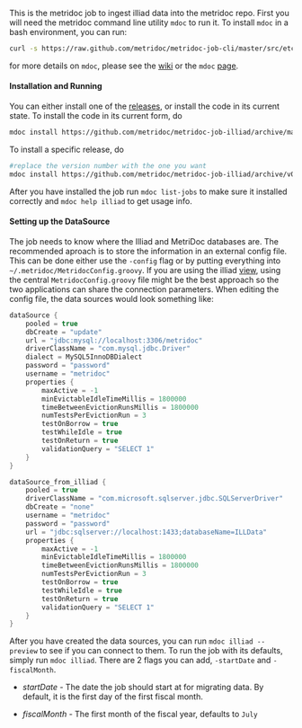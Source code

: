 This is the metridoc job to ingest illiad data into the metridoc repo.  First you will need the metridoc 
command line utility `mdoc` to run it.  To install `mdoc` in a bash environment, you can run:

```bash
curl -s https://raw.github.com/metridoc/metridoc-job-cli/master/src/etc/install-mdoc.sh | sh
```

for more details on `mdoc`, please see the [wiki](https://github.com/metridoc/metridoc-wiki/wiki) or the
`mdoc` [page](https://github.com/metridoc/metridoc-job-cli).

#### Installation and Running

You can either install one of the [releases](https://github.com/metridoc/metridoc-job-illiad/releases), or install the
code in its current state.  To install the code in its current form, do 

```bash
mdoc install https://github.com/metridoc/metridoc-job-illiad/archive/master.zip
```

To install a specific release, do


```bash
#replace the version number with the one you want
mdoc install https://github.com/metridoc/metridoc-job-illiad/archive/v0.1.0.zip
```

After you have installed the job run `mdoc list-jobs` to make sure it installed correctly and `mdoc help illiad` to get 
usage info.

#### Setting up the DataSource

The job needs to know where the Illiad and MetriDoc databases are.  The recommended aproach is to store the information 
in an external config file.  This can be done either use the `-config` flag or by putting everything into 
`~/.metridoc/MetridocConfig.groovy`.  If you are using the illiad 
[view](https://github.com/metridoc/metridoc-grails-illiad), using the central `MetridocConfig.groovy` file might be
the best approach so the two applications can share the connection parameters.  When editing the config file, the data 
sources would look something like:

```groovy
dataSource {
    pooled = true
    dbCreate = "update"
    url = "jdbc:mysql://localhost:3306/metridoc"
    driverClassName = "com.mysql.jdbc.Driver"
    dialect = MySQL5InnoDBDialect
    password = "password"
    username = "metridoc"
    properties {
        maxActive = -1
        minEvictableIdleTimeMillis = 1800000
        timeBetweenEvictionRunsMillis = 1800000
        numTestsPerEvictionRun = 3
        testOnBorrow = true
        testWhileIdle = true
        testOnReturn = true
        validationQuery = "SELECT 1"
    }
}

dataSource_from_illiad {
    pooled = true
    driverClassName = "com.microsoft.sqlserver.jdbc.SQLServerDriver"
    dbCreate = "none"
    username = "metridoc"
    password = "password"
    url = "jdbc:sqlserver://localhost:1433;databaseName=ILLData"
    properties {
        maxActive = -1
        minEvictableIdleTimeMillis = 1800000
        timeBetweenEvictionRunsMillis = 1800000
        numTestsPerEvictionRun = 3
        testOnBorrow = true
        testWhileIdle = true
        testOnReturn = true
        validationQuery = "SELECT 1"
    }
}
```

After you have created the data sources, you can run `mdoc illiad --preview` to see if you can connect to them.
To run the job with its defaults, simply run `mdoc illiad`.  There are 2 flags you can add, `-startDate` and 
`-fiscalMonth`.  

* *startDate* - The date the job should start at for migrating data.  By default, it is the first day of the first 
fiscal month.

* *fiscalMonth* - The first month of the fiscal year, defaults to `July`



